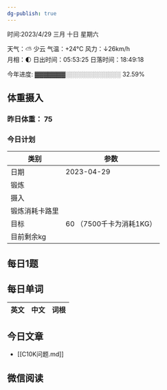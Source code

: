```yaml
---
dg-publish: true
---
```



时间:2023/4/29 三月 十日 星期六

天气：⛅️  少云 气温：+24°C 风力：↓26km/h  
月相：🌓 日出时间：05:53:25 日落时间：18:49:18

今年进度: ▓▓▓▓▓▓▓░░░░░░░░░░░░░ 32.59%

## 体重摄入

### 昨日体重： 75
### 今日计划
| 类别           | 参数                    |
| -------------- | ----------------------- |
| 日期           | 2023-04-29               |
| 锻炼           |               |
| 摄入           |  |
| 锻炼消耗卡路里 | |
| 目标           | 60      （7500千卡为消耗1KG）                |
| 目前剩余kg               |                          |



## 每日1题


## 每日单词

| 英文       | 中文       |词根|
| ---------- | ---------- | ---|


## 今日文章

- [[C10K问题.md]]

## 微信阅读

<!-- start of weread -->


<!-- end of weread -->
